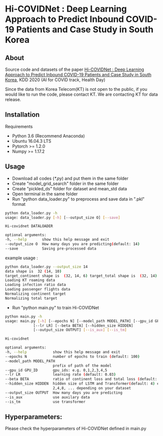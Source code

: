 # Hi-COVIDNet : Deep Learning Approach to Predict Inbound COVID-19 Patients and Case Study in South Korea

## About
Source code and datasets of the paper [Hi-COVIDNet : Deep Learning Approach to Predict Inbound COVID-19 Patients and Case Study in South Korea](https://dl.acm.org/doi/10.1145/3394486.3412864), KDD 2020 (AI for COVID track, Health Day)

Since the data from Korea Telecom(KT) is not open to the public, if you would like to run the code, please contact KT. We are contacting KT for data release.


## Installation
Requirements

  - Python 3.6 (Recommend Anaconda)
  - Ubuntu 16.04.3 LTS
  - Pytorch >= 1.2.0
  - Numpy >= 1.17.2

## Usage
  - Download all codes (*\*.py*) and put them in the same folder
  - Create "model_grid_search" folder in the same folder
  - Create "pickled_ds" folder for dataset and mean_std data 
  - Open terminal in the same folder
  - Run "python data_loader.py" to preprocess and save data in ".pkl" format
  ```bash
  python data_loader.py -h
usage: data_loader.py [-h] [--output_size O] [--save]

Hi-covidnet DATALOADER

optional arguments:
  -h, --help       show this help message and exit
  --output_size O  How many days you are predicting(default: 14)
  --save           Saving pre-processed data
  ```
  example usage : 
  
  ```bash
  python data_loader.py --output_size 14
data shape is  32 (14, 10)
target_continent shape is  (32, 14, 6) target_total shape is  (32, 14)
Loading KT roaming data
Loading infection ratio data
Loading passenger flights data
Normalizing continent target
Normalizing total target
  ```
 
  - Run "python main.py" to train Hi-COVIDNet
  ```bash
  python main.py -h
usage: main.py [-h] [--epochs N] [--model_path MODEL_PATH] [--gpu_id GPU_ID]
               [--lr LR] [--beta BETA] [--hidden_size HIDDEN]
               [--output_size OUTPUT] [--is_aux] [--is_tm]

Hi-covidnet

optional arguments:
  -h, --help            show this help message and exit
  --epochs N            number of epochs to train (default: 100)
  --model_path MODEL_PATH
                        prefix of path of the model
  --gpu_id GPU_ID       gpu_ids: e.g. 0,1,2,3,4,5
  --lr LR               learning rate (default: 0.03)
  --beta BETA           ratio of continent loss and total loss (default: 0.5)
  --hidden_size HIDDEN  hidden size of LSTM and Transformer(default: 4) e.g.
                        2,4,8, ... depending on your dataset
  --output_size OUTPUT  How many days you are predicting
  --is_aux              use auxilary data
  --is_tm               use transformer
  ```
  
## Hyperparameters:
Please check the hyperparameters of Hi-COVIDNet defined in main.py
 
 
 
 
 
 
 
 
 
 
 
 
 
 
 
 
 
 
 
 
 
 
 
 
 
 
 
 
 
 
 
 
 
 
 
 
 
 
 
 
 
 
 
 
 
 
 
 
 
 
 
 
 
 
 
 
 
 
 
 
 
 
 
 
 
 
 
 
 
 
 
 
 
 
 
 
 
 
 
